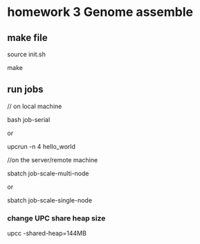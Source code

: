 # homework 3 Genome assemble

## make file

source init.sh

make

## run jobs

// on local machine

bash job-serial

or 

upcrun -n 4 hello_world


//on the server/remote machine

sbatch job-scale-multi-node

or

sbatch job-scale-single-node


### change UPC share heap size

upcc -shared-heap=144MB

